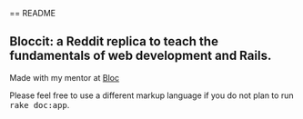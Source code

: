== README

## Bloccit: a Reddit replica to teach the fundamentals of web development and Rails.

Made with my mentor at [Bloc](http://bloc.io)


Please feel free to use a different markup language if you do not plan to run
<tt>rake doc:app</tt>.
